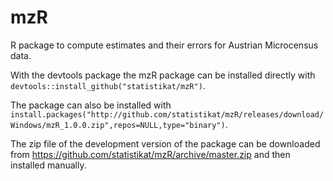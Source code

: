 # mzR
R package to compute estimates and their errors for Austrian Microcensus data.

With the devtools package the mzR package can be installed directly with `devtools::install_github("statistikat/mzR")`.

The package can also be installed with
`install.packages("http://github.com/statistikat/mzR/releases/download/Windows/mzR_1.0.0.zip",repos=NULL,type="binary")`.


The zip file of the development version of the package can be downloaded from https://github.com/statistikat/mzR/archive/master.zip and then installed manually.


